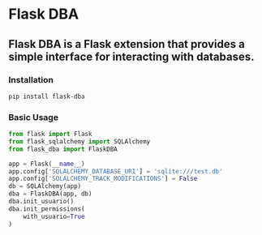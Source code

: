 # Flask DBA
## Flask DBA is a Flask extension that provides a simple interface for interacting with databases.
### Installation
```bash
pip install flask-dba
```
### Basic Usage
```python
from flask import Flask
from flask_sqlalchemy import SQLAlchemy
from flask_dba import FlaskDBA

app = Flask(__name__)
app.config['SQLALCHEMY_DATABASE_URI'] = 'sqlite:///test.db'
app.config['SQLALCHEMY_TRACK_MODIFICATIONS'] = False
db = SQLAlchemy(app)
dba = FlaskDBA(app, db)
dba.init_usuario()
dba.init_permissions(
    with_usuario=True
)
```
